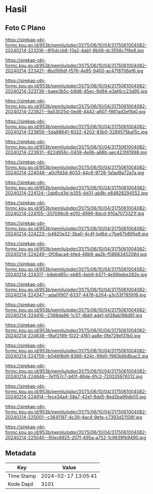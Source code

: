 # Hasil

## Foto C Plano

https://sirekap-obj-formc.kpu.go.id/953b/pemilu/pdpr/31/75/06/10/04/3175061004082-20240214-223316--8f5dccb8-13a2-4ab1-8b08-dc3556c7f6e8.jpg

https://sirekap-obj-formc.kpu.go.id/953b/pemilu/pdpr/31/75/06/10/04/3175061004082-20240214-223421--8bd169df-f576-4e95-9400-ac47f8706ef6.jpg

https://sirekap-obj-formc.kpu.go.id/953b/pemilu/pdpr/31/75/06/10/04/3175061004082-20240214-223739--baee3b5c-b9d8-45ec-9d84-e3af4cc23d95.jpg

https://sirekap-obj-formc.kpu.go.id/953b/pemilu/pdpr/31/75/06/10/04/3175061004082-20240214-223821--9a53025d-0ed8-4442-a607-f861ad2ef9a0.jpg

https://sirekap-obj-formc.kpu.go.id/953b/pemilu/pdpr/31/75/06/10/04/3175061004082-20240214-223859--5da88641-6022-4202-83b0-3289575ba15c.jpg

https://sirekap-obj-formc.kpu.go.id/953b/pemilu/pdpr/31/75/06/10/04/3175061004082-20240214-223931--822d958c-0459-4e9b-a88b-aec423f61998.jpg

https://sirekap-obj-formc.kpu.go.id/953b/pemilu/pdpr/31/75/06/10/04/3175061004082-20240214-224048--a0cffd3d-8033-44c6-9728-1a1ad9a72a7a.jpg

https://sirekap-obj-formc.kpu.go.id/953b/pemilu/pdpr/31/75/06/10/04/3175061004082-20240214-224124--2ab6cd3d-b355-4d31-ab8b-e84828294552.jpg

https://sirekap-obj-formc.kpu.go.id/953b/pemilu/pdpr/31/75/06/10/04/3175061004082-20240214-224155--207098c8-e010-4999-8dcd-910a7073321f.jpg

https://sirekap-obj-formc.kpu.go.id/953b/pemilu/pdpr/31/75/06/10/04/3175061004082-20240214-224223--b4820e32-3ba0-4c4f-bd6d-c7be67b895e9.jpg

https://sirekap-obj-formc.kpu.go.id/953b/pemilu/pdpr/31/75/06/10/04/3175061004082-20240214-224249--0f06aca4-bfed-48b9-aa2b-f0868345209d.jpg

https://sirekap-obj-formc.kpu.go.id/953b/pemilu/pdpr/31/75/06/10/04/3175061004082-20240214-224317--b8ebd65c-eb85-4eb9-b571-4e56bebe282e.jpg

https://sirekap-obj-formc.kpu.go.id/953b/pemilu/pdpr/31/75/06/10/04/3175061004082-20240214-224347--ada0f907-6337-4478-b264-a3c53f785919.jpg

https://sirekap-obj-formc.kpu.go.id/953b/pemilu/pdpr/31/75/06/10/04/3175061004082-20240214-224416--2398da86-1c37-4bbf-ade1-bf28ab198d81.jpg

https://sirekap-obj-formc.kpu.go.id/953b/pemilu/pdpr/31/75/06/10/04/3175061004082-20240214-224638--f8af2199-1022-4161-aa8e-0fe729ef31b0.jpg

https://sirekap-obj-formc.kpu.go.id/953b/pemilu/pdpr/31/75/06/10/04/3175061004082-20240214-224759--b046f8d9-8388-424c-99d0-f960b6b8bac2.jpg

https://sirekap-obj-formc.kpu.go.id/953b/pemilu/pdpr/31/75/06/10/04/3175061004082-20240214-224848--7e1157c7-b61f-46de-91c2-720035978312.jpg

https://sirekap-obj-formc.kpu.go.id/953b/pemilu/pdpr/31/75/06/10/04/3175061004082-20240214-224914--fece34a4-58a7-42e1-8dd5-8ed2ba99db05.jpg

https://sirekap-obj-formc.kpu.go.id/953b/pemilu/pdpr/31/75/06/10/04/3175061004082-20240214-225001--c3641197-4c39-4ac4-9efa-c7393d21108f.jpg

https://sirekap-obj-formc.kpu.go.id/953b/pemilu/pdpr/31/75/06/10/04/3175061004082-20240214-225040--90ec6925-207f-495a-a752-1c9639fb9490.jpg


## Metadata

| Key        | Value               |
| ---------- | ------------------- |
| Time Stamp | 2024-02-17 13:05:41 |
| Kode Dapil | 3101                |



